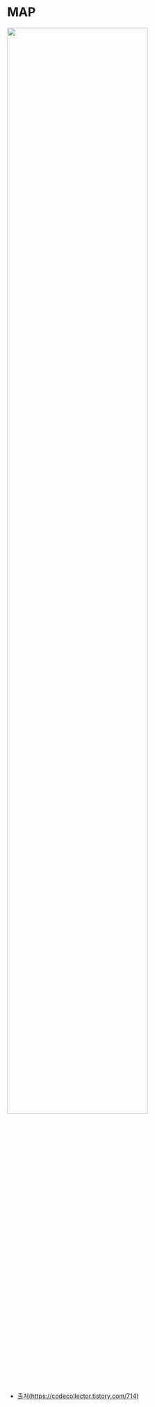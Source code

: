 # MAP

<img src="https://user-images.githubusercontent.com/59442344/123595670-22dcfa00-d82c-11eb-9266-74bf71a68eca.png" width=80% height=80%>

  - [출처(https://codecollector.tistory.com/714)](https://codecollector.tistory.com/714)
